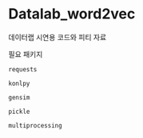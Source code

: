 # Datalab_word2vec
데이터랩 시연용 코드와 피티 자료

필요 패키지

    requests
  
    konlpy
  
    gensim
  
    pickle
  
    multiprocessing
